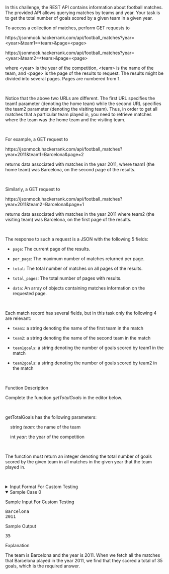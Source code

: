 In this challenge, the REST API contains information about football matches. The provided API allows querying matches by teams and year. Your task is to get the total number of goals scored by a given team in a given year.

<p>To access a collection of matches, perform GET requests to</p>

<p>https://jsonmock.hackerrank.com/api/football_matches?year=&lt;year&gt;&amp;team1=&lt;team&gt;&amp;page=&lt;page&gt;</p>

<p>https://jsonmock.hackerrank.com/api/football_matches?year=&lt;year&gt;&amp;team2=&lt;team&gt;&amp;page=&lt;page&gt;</p>

<p>where &lt;year&gt; is the year of the competition, &lt;team&gt; is the name of the team, and &lt;page&gt; is the page of the results to request. The results might be divided into several pages. Pages are numbered from 1.</p>

<p>&nbsp;</p>

<p>Notice that the above two URLs are different. The first URL specifies the team1 parameter (denoting the home team) while the second URL specifies the team2 parameter (denoting the visiting team). Thus, in order to get all matches that a particular team played in, you need to retrieve matches where the team was the home team and the visiting team.</p>

<p>&nbsp;</p>

<p>For example, a GET request to</p>

<p>https://jsonmock.hackerrank.com/api/football_matches?year=2011&amp;team1=Barcelona&amp;page=2</p>

<p>returns data associated with matches in the year 2011, where team1 (the home team) was Barcelona, on the second page of the results.</p>

<p>&nbsp;</p>

<p>Similarly, a GET request to</p>

<p>https://jsonmock.hackerrank.com/api/football_matches?year=2011&amp;team2=Barcelona&amp;page=1</p>

<p>returns data associated with matches in the year 2011 where team2 (the visiting team) was Barcelona, on the first page of the results.</p>

<p>&nbsp;</p>

<p>The response to such a request is a JSON with the following 5 fields:</p>

<ul>
	<li>
	<p><code>page</code>: The current page of the results.</p>
	</li>
	<li>
	<p><code>per_page</code>: The maximum number of matches returned per page.</p>
	</li>
	<li>
	<p><code>total</code>: The total number of matches on all pages of the results.</p>
	</li>
	<li>
	<p><code>total_pages</code>: The total number of pages with results.</p>
	</li>
	<li>
	<p><code>data</code>: An array of objects containing matches information on the requested page.</p>
	</li>
</ul>

<p>&nbsp;</p>

<p>Each match record has several fields, but in this task only the following 4 are relevant:</p>

<ul>
	<li>
	<p><code>team1</code>: a string denoting the name of the first team in the match</p>
	</li>
	<li>
	<p><code>team2</code>: a string denoting the name of the second team in the match</p>
	</li>
	<li>
	<p><code>team1goals</code>: a string denoting the number of goals scored by team1 in the match</p>
	</li>
	<li>
	<p><code>team2goals</code>: a string denoting the number of goals scored by team2 in the match</p>
	</li>
</ul>

<p>&nbsp;</p>

<div class="ps-content-wrapper-v0">
<p class="section-title">Function Description</p>

<p>Complete the function <em>getTotalGoals</em> in the editor below.</p>

<p>&nbsp;</p>

<p>getTotalGoals has the following parameters:</p>

<p>&nbsp;&nbsp;&nbsp;&nbsp;string <em>team:</em> the name of the team</p>

<p>&nbsp;&nbsp;&nbsp;&nbsp;int <em>year</em>: the year of the competition</p>

<p>&nbsp;</p>

<p>The function must return an integer denoting the total number of goals scored by the given team in all matches in the given year that the team played in.</p>

<p>&nbsp;</p>
<!-- <StartOfInputFormat> DO NOT REMOVE THIS LINE-->

<details><summary class="section-title">Input Format For Custom Testing</summary>

<div class="collapsable-details">
<p>In the first line, there is a string, <em>team</em>.</p>

<p>In the second line, there is an integer, <em>year</em>.</p>
</div>
</details>
<!-- </StartOfInputFormat> DO NOT REMOVE THIS LINE-->

<details open="open"><summary class="section-title">Sample Case 0</summary>

<div class="collapsable-details">
<p class="section-title">Sample Input For Custom Testing</p>

<pre>Barcelona
2011
</pre>

<p class="section-title">Sample Output</p>

<pre>35</pre>

<p class="section-title">Explanation</p>

The team is Barcelona and the year is 2011. When we fetch all the matches that Barcelona played in the year 2011, we find that they scored a total of 35 goals, which is the required answer.
